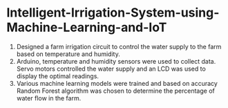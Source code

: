 # Intelligent-Irrigation-System-using-Machine-Learning-and-IoT

1. Designed a farm irrigation circuit to control the water supply to the farm based on temperature and humidity.
2. Arduino, temperature and humidity sensors were used to collect data. Servo motors controlled the water supply and an LCD was used to display the optimal readings.
3. Various machine learning models were trained and based on accuracy Random Forest algorithm was chosen to determine the percentage of water flow in the farm. 
